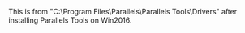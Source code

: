 This is from "C:\Program Files\Parallels\Parallels Tools\Drivers" after installing Parallels Tools on Win2016.